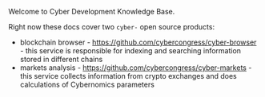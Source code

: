 Welcome to Cyber Development Knowledge Base.

Right now these docs cover two `cyber-` open source products:

* blockchain browser - https://github.com/cybercongress/cyber-browser - this service is responsible
  for indexing and searching information stored in different chains
* markets analysis - https://github.com/cybercongress/cyber-markets - this service collects information
  from crypto exchanges and does calculations of Cybernomics parameters
